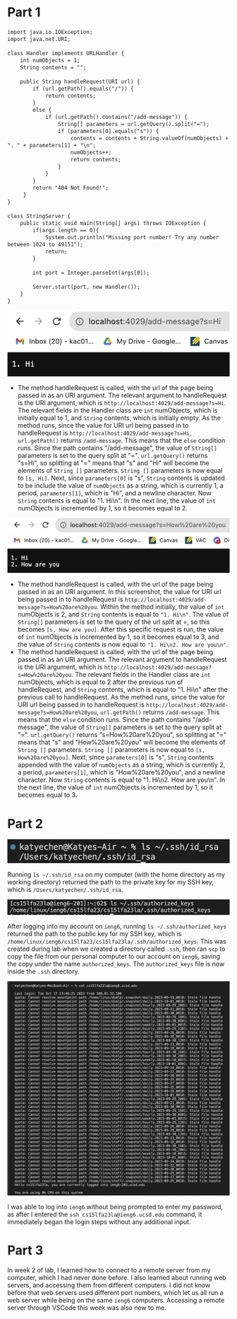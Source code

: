 # Part 1 
```
import java.io.IOException;
import java.net.URI;

class Handler implements URLHandler {
    int numObjects = 1;
    String contents = "";

    public String handleRequest(URI url) {
        if (url.getPath().equals("/")) {
            return contents;
        }
        else {
            if (url.getPath().contains("/add-message")) {
                String[] parameters = url.getQuery().split("=");
                if (parameters[0].equals("s")) {
                    contents = contents + String.valueOf(numObjects) + ". " + parameters[1] + "\n";
                    numObjects++;
                    return contents;
                }
            }
        }
        return "404 Not Found!";
     }
}

class StringServer {
    public static void main(String[] args) throws IOException {
        if(args.length == 0){
            System.out.println("Missing port number! Try any number between 1024 to 49151");
            return;
        }

        int port = Integer.parseInt(args[0]);

        Server.start(port, new Handler());
    }
}
```
![Image](firstAdd.png)  
- The method handleRequest is called, with the url of the page being passed in as an URI argument. The relevant argument to handleRequest is the URI argument, which is `http://localhost:4029/add-message?s=Hi`. The relevant fields in the Handler class are `int` numObjects, which is initially equal to 1, and `String` contents, which is initially empty. As the method runs, since the value for URI url being passed in to handleRequest is `http://localhost:4029/add-message?s=Hi`, `url.getPath()` returns `/add-message`. This means that the `else` condition runs. Since the path contains "/add-message", the value of `String[]` parameters is set to the query split at "=". `url.getQuery()` returns "s=Hi", so splitting at "=" means that "s" and "Hi" will become the elements of `String []` parameters. `String []` parameters is now equal to `[s, Hi]`. Next, since `parameters[0]` is "s", `String` contents is updated to be include the value of `numObjects` as a string, which is currently 1, a period, `parameters[1]`, which is "Hi", and a newline character. Now `String` contents is equal to "1. Hi\n". In the next line, the value of `int` numObjects is incremented by 1, so it becomes equal to 2.

![Image](secondAdd.png)  
- The method handleRequest is called, with the url of the page being passed in as an URI argument. In this screenshot, the value for URI url being passed in to handleRequest is `http://localhost:4029/add-message?s=How%20are%20you`. Within the method initially, the value of `int` numObjects is 2, and `String` contents is equal to `"1. Hi\n"`. The value of `String[]` parameters is set to the query of the url split at =, so this becomes `[s, How are you]`. After this specific request is run, the value of `int` numObjects is incremented by 1, so it becomes equal to 3, and the value of `String` contents is now equal to `"1. Hi\n2. How are you\n"`.
- The method handleRequest is called, with the url of the page being passed in as an URI argument. The relevant argument to handleRequest is the URI argument, which is `http://localhost:4029/add-message?s=How%20are%20you`. The relevant fields in the Handler class are `int` numObjects, which is equal to 2 after the previous run of handleRequest, and `String` contents, which is equal to "1. Hi\n" after the previous call to handleRequest. As the method runs, since the value for URI url being passed in to handleRequest is `http://localhost:4029/add-message?s=How%20are%20you`, `url.getPath()` returns `/add-message`. This means that the `else` condition runs. Since the path contains "/add-message", the value of `String[]` parameters is set to the query split at "=". `url.getQuery()` returns "s=How%20are%20you", so splitting at "=" means that "s" and "How%20are%20you" will become the elements of `String []` parameters. `String []` parameters is now equal to `[s, How%20are%20you]`. Next, since `parameters[0]` is "s", `String` contents appended with the value of `numObjects` as a string, which is currently 2, a period, `parameters[1]`, which is "How%20are%20you", and a newline character. Now `String` contents is equal to "1. Hi\n2. How are you\n". In the next line, the value of `int` numObjects is incremented by 1, so it becomes equal to 3.

# Part 2
![Image](privateKey.png)  

Running `ls ~/.ssh/id_rsa` on my computer (with the home directory as my working directory) returned the path to the private key for my SSH key, which is `/Users/katyechen/.ssh/id_rsa`.

![Image](publicKey.png)   
  
After logging into my account on `ieng6`, running `ls ~/.ssh/authorized_keys` returned the path to the public key for my SSH key, which is `/home/linux/ieng6/cs15lfa23/cs15lfa23la/.ssh/authorized_keys`. This was created during lab when we created a directory called `.ssh`, then ran `scp` to copy the file from our personal computer to our account on `ieng6`, saving the copy under the name `authorized_keys`. The `authorized_keys` file is now inside the `.ssh` directory.  


![Image](login.png)  
  
I was able to log into `ieng6` without being prompted to enter my password, as after I entered the `ssh cs15lfa23la@ieng6.ucsd.edu` command, it immediately began the login steps without any additional input.

  

# Part 3 
In week 2 of lab, I learned how to connect to a remote server from my computer, which I had never done before. I also learned about running web servers, and accessing them from different computers. I did not know before that web servers used different port numbers, which let us all run a web server while being on the same `ieng6` computers. Accessing a remote server through VSCode this week was also new to me.
